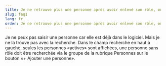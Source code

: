 ```yaml
---
title: Je ne retrouve plus une personne après avoir enlevé son rôle, où est-elle?
slug: faq1
lang: fr
order: Je ne retrouve plus une personne après avoir enlevé son rôle, où est-elle?
---
```


Je ne peux pas saisir une personne car elle est déjà dans le logiciel. Mais je ne la trouve pas avec la recherche.
Dans le champ recherche en haut à gauche, seules les personnes «actives» sont affichées, une personne sans rôle doit être recherchée via le groupe de la rubrique Personnes sur le bouton «+ Ajouter une personne».

